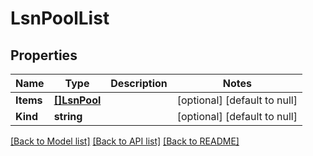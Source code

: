 # LsnPoolList

## Properties
Name | Type | Description | Notes
------------ | ------------- | ------------- | -------------
**Items** | [**[]LsnPool**](lsnPool.md) |  | [optional] [default to null]
**Kind** | **string** |  | [optional] [default to null]

[[Back to Model list]](../README.md#documentation-for-models) [[Back to API list]](../README.md#documentation-for-api-endpoints) [[Back to README]](../README.md)


